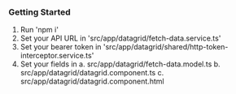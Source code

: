### Getting Started

1. Run 'npm i'
2. Set your API URL in 'src/app/datagrid/fetch-data.service.ts'
3. Set your bearer token in 'src/app/datagrid/shared/http-token-interceptor.service.ts'
4. Set your fields in
    a. src/app/datagrid/fetch-data.model.ts
    b. src/app/datagrid/datagrid.component.ts
    c. src/app/datagrid/datagrid.component.html

